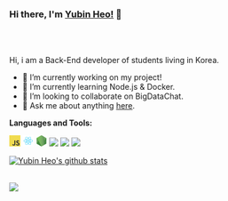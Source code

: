 ### Hi there, I'm [Yubin Heo!](https://github.com/yubinheo) 👋

<br />
<br />

Hi, i am a Back-End developer of students living in Korea.

- 🔭 I’m currently working on my project!
- 🌱 I’m currently learning Node.js & Docker.
- 👯 I’m looking to collaborate on BigDataChat.
- 💬 Ask me about anything [here](https://open.kakao.com/me/gjdbqld2019).

**Languages and Tools:**  

<code><img height="20" src="https://raw.githubusercontent.com/github/explore/80688e429a7d4ef2fca1e82350fe8e3517d3494d/topics/javascript/javascript.png"></code>
<code><img height="20" src="https://raw.githubusercontent.com/github/explore/80688e429a7d4ef2fca1e82350fe8e3517d3494d/topics/react/react.png"></code>
<code><img height="20" src="https://raw.githubusercontent.com/github/explore/80688e429a7d4ef2fca1e82350fe8e3517d3494d/topics/nodejs/nodejs.png"></code>
<code><img height="20" src="https://w7.pngwing.com/pngs/724/306/png-transparent-c-logo-c-programming-language-icon-letter-c-blue-logo-computer-program.png"></code>
<code><img height="20" src="https://pngimg.com/uploads/php/php_PNG26.png"></code>
<code><img height="20" src="https://upload.wikimedia.org/wikipedia/commons/thumb/8/84/Deno.svg/1200px-Deno.svg.png"></code>


[![Yubin Heo's github stats](https://github-readme-stats.anuraghazra1.vercel.app/api?username=YubinHeo&show_icons=true&title_color=fff&icon_color=79ff97&text_color=9f9f9f&bg_color=151515)](https://github.com/yubinheo)

<br />

<a href="https://github.com/anuraghazra/github-readme-stats">
  <img align="left" src="https://github-readme-stats.vercel.app/api/pin/?username=YubinHeo&repo=SnakeGame" />
</a>

